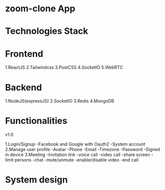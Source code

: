 # zoom-clone App

# Technologies Stack
# Frontend

1.ReactJS
2.Tailwindcss
3.PostCSS
4.SocketIO
5.WebRTC

# Backend

1.NodeJS(expressJS)
2.SocketIO
3.Redis
4.MongoDB

# Functionalities

v1.0

1.Login/Signup
-Facebook and Google with Oauth2
-System account
2.Manage user profile
-Avatar
-Phone
-Email
-Timezone
-Password
-Signed in device
3.Meeting
-Invitation link
-voice call
-video call
-share screen
-limit persons
-chat
-mute/unmute
-enable/disable video
-end call

# System design


